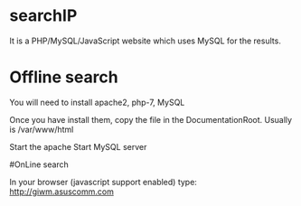 # searchIP

It is a PHP/MySQL/JavaScript website which uses MySQL for the results.

# Offline search

You will need to install apache2, php-7, MySQL

Once you have install them, copy the file in the DocumentationRoot. Usually is /var/www/html

Start the apache
Start MySQL server


#OnLine search

In your browser (javascript support enabled) type: http://giwm.asuscomm.com


